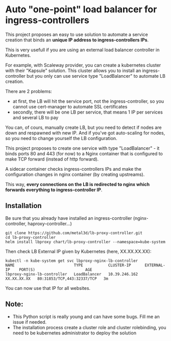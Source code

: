 # Auto "one-point" load balancer for ingress-controllers

This project proposes an easy to use solution to automate a service creation that binds an **unique IP address to ingress-controllers IPs**. 

This is very usefull if you are using an external load balancer controller in Kubernetes.

For example, with Scaleway provider, you can create a kubernetes cluster with their "Kapsule" solution. This cluster allows you to install an ingress-controller but you only can use service type "LoadBalancer" to automate LB creation. 

There are 2 problems:

- at first, the LB will hit the service port, not the ingress-controller, so you cannot use cert-manager to automate SSL certificates
- secondly, there will be one LB per service, that means 1 IP per services and several LB to pay

You can, of cours, manually create LB, but you need to detect if nodes are down and respawned with new IP. And if you've got auto-scaling for nodes, so you need to change yourself the LB configuration.

This project proposes to create one service with type "LoadBalancer" - it binds ports 80 and 443 (for now) to a Nginx container that is configured to make TCP forward (instead of http forward).

A sidecar container checks ingress-controllers IPs and make the configuration changes in nginx container (by creating upstreams). 

This way, **every connections on the LB is redirected to nginx which forwards everything to ingress-controller IP**.

## Installation

Be sure that you already have installed an ingress-controller (nginx-controller, haproxy-controller...)

```
git clone https://github.com/metal3d/lb-proxy-controller.git
cd lb-proxy-controller
helm install lbproxy chart/lb-proxy-controller --namespace=kube-system
```

Then check LB External IP given by Kubernetes (here, XX.XX.XX.XX):

```
kubectl -n kube-system get svc lbproxy-nginx-lb-controller
NAME                          TYPE           CLUSTER-IP      EXTERNAL-IP    PORT(S)                      AGE
lbproxy-nginx-lb-controller   LoadBalancer   10.39.246.162   XX.XX.XX.XX   80:31853/TCP,443:32337/TCP   3m
```

You can now use that IP for all websites.


## Note:

- This Python script is really young and can have some bugs. Fill me an issue if needed.
- The installation process create a cluster role and cluster rolebinding, you need to be kubernetes administrator to deploy the solution


